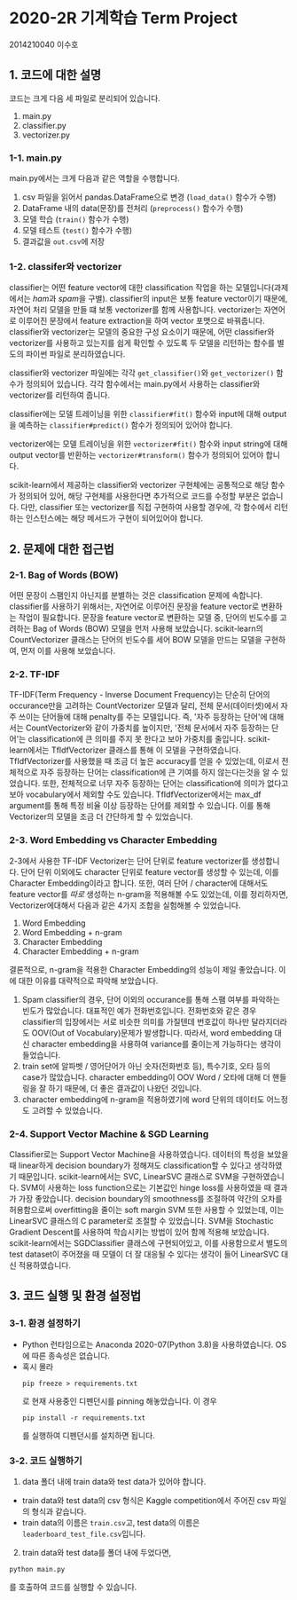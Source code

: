 
# 2020-2R 기계학습 Term Project

2014210040 이수호

## 1. 코드에 대한 설명

코드는 크게 다음 세 파일로 분리되어 있습니다.

1. main.py
2. classifier.py
3. vectorizer.py

### 1-1. main.py

main.py에서는 크게 다음과 같은 역할을 수행합니다.

1. csv 파일을 읽어서 pandas.DataFrame으로 변경 (`load_data()` 함수가 수행)
2. DataFrame 내의 data(문장)를 전처리 (`preprocess()` 함수가 수행)
3. 모델 학습 (`train()` 함수가 수행)
4. 모델 테스트 (`test()` 함수가 수행)
5. 결과값을 `out.csv`에 저장

### 1-2. classifer와 vectorizer

classifier는 어떤 feature vector에 대한 classification 작업을 하는 모델입니다(과제에서는 *ham*과 *spam*을 구별). classifier의 input은 보통 feature vector이기 때문에, 자연어 처리 모델을 만들 떄 보통 vectorizer를 함께 사용합니다. vectorizer는 자연어로 이루어진 문장에서 feature extraction을 하여 vector 포맷으로 바꿔줍니다. classifier와 vectorizer는 모델의 중요한 구성 요소이기 때문에, 어떤 classifier와 vectorizer를 사용하고 있는지를 쉽게 확인할 수 있도록 두 모델을 리턴하는 함수를 별도의 파이썬 파일로 분리하였습니다.

classifier와 vectorizer 파일에는 각각 `get_classifier()`와 `get_vectorizer()` 함수가 정의되어 있습니다. 각각 함수에서는 main.py에서 사용하는 classifier와 vectorizer를 리턴하여 줍니다.

classifier에는 모델 트레이닝을 위한 `classifier#fit()` 함수와 input에 대해 output을 예측하는 `classifier#predict()` 함수가 정의되어 있어야 합니다.

vectorizer에는 모델 트레이닝을 위한 `vectorizer#fit()` 함수와 input string에 대해 output vector를 반환하는 `vectorizer#transform()` 함수가 정의되어 있어야 합니다.

scikit-learn에서 제공하는 classifier와 vectorizer 구현체에는 공통적으로 해당 함수가 정의되어 있어, 해당 구현체를 사용한다면 추가적으로 코드를 수정할 부분은 없습니다. 다만, classifier 또는 vectorizer를 직접 구현하여 사용할 경우에, 각 함수에서 리턴하는 인스턴스에는 해당 메서드가 구현이 되어있어야 합니다.



## 2. 문제에 대한 접근법

### 2-1. Bag of Words (BOW)

어떤 문장이 스팸인지 아닌지를 분별하는 것은 classification 문제에 속합니다. classifier를 사용하기 위해서는, 자연어로 이루어진 문장을 feature vector로 변환하는 작업이 필요합니다. 문장을 feature vector로 변환하는 모델 중, 단어의 빈도수를 고려하는 Bag of Words (BOW) 모델을 먼저 사용해 보았습니다. scikit-learn의 CountVectorizer 클래스는 단어의 빈도수를 세어 BOW 모델을 만드는 모델을 구현하여, 먼저 이를 사용해 보았습니다.

### 2-2. TF-IDF

TF-IDF(Term Frequency - Inverse Document Frequency)는 단순히 단어의 occurance만을 고려하는 CountVectorizer 모델과 달리, 전체 문서(데이터셋)에서 자주 쓰이는 단어들에 대해 penalty를 주는 모델입니다. 즉, '자주 등장하는 단어'에 대해서는 CountVectorizer와 같이 가중치를 높이지만, '전체 문서에서 자주 등장하는 단어'는 classification에 큰 의미를 주지 못 한다고 보아 가중치를 줄입니다. scikit-learn에서는 TfIdfVectorizer 클래스를 통해 이 모델을 구현하였습니다. TfIdfVectorizer를 사용했을 때 조금 더 높은 accuracy를 얻을 수 있었는데, 이로서 전체적으로 자주 등장하는 단어는 classification에 큰 기여를 하지 않는다는것을 알 수 있었습니다.
또한, 전체적으로 너무 자주 등장하는 단어는 classification에 의미가 없다고 보아 vocabulary에서 제외할 수도 있습니다. TfIdfVectorizer에서는 max_df argument를 통해 특정 비율 이상 등장하는 단어를 제외할 수 있습니다. 이를 통해 Vectorizer의 모델을 조금 더 간단하게 할 수 있었습니다.

### 2-3. Word Embedding vs Character Embedding

2-3에서 사용한 TF-IDF Vectorizer는 단어 단위로 feature vectorizer를 생성합니다. 단어 단위 이외에도 character 단위로 feature vector를 생성할 수 있는데, 이를 Character Embedding이라고 합니다. 또한, 여러 단어 / character에 대해서도 feature vector를 *따로* 생성하는 n-gram을 적용해볼 수도 있었는데, 이를 정리하자면, Vectorizer에대해서 다음과 같은 4가지 조합을 실험해볼 수 있었습니다.

1. Word Embedding
2. Word Embedding + n-gram
3. Character Embedding
4. Character Embedding + n-gram

결론적으로, n-gram을 적용한 Character Embedding의 성능이 제일 좋았습니다. 이에 대한 이유를 대략적으로 파악해 보았습니다.

1. Spam classifier의 경우, 단어 이외의 occurance를 통해 스팸 여부를 파악하는 빈도가 많았습니다. 대표적인 예가 전화번호입니다. 전화번호와 같은 경우 classifier의 입장에서는 서로 비슷한 의미를 가질텐데 번호값이 하나만 달라지더라도 OOV(Out of Vocabulary)문제가 발생합니다. 따라서, word embedding 대신 character embedding을 사용하여 variance를 줄이는게 가능하다는 생각이 들었습니다.
2. train set에 알파벳 / 영어단어가 아닌 숫자(전화번호 등), 특수기호, 오타 등의 case가 많았습니다. character embedding이 OOV Word / 오타에 대해 더 핸들링을 잘 하기 때문에, 더 좋은 결과값이 나왔던 것입니다.
3. character embedding에 n-gram을 적용하였기에 word 단위의 데이터도 어느정도 고려할 수 있었습니다.


### 2-4. Support Vector Machine & SGD Learning

Classifier로는 Support Vector Machine을 사용하였습니다. 데이터의 특성을 보았을 때 linear하게 decision boundary가 정해져도 classification할 수 있다고 생각하였기 때문입니다. scikit-learn에서는 SVC, LinearSVC 클래스로 SVM을 구현하였습니다. SVM이 사용하는 loss function으로는 기본값인 hinge loss를 사용하였을 때 결과가 가장 좋았습니다. decision boundary의 smoothness를 조절하여 약간의 오차를 허용함으로써 overfitting을 줄이는 soft margin SVM 또한 사용할 수 있었는데, 이는 LinearSVC 클래스의 C parameter로 조절할 수 있었습니다.
SVM을 Stochastic Gradient Descent를 사용하여 학습시키는 방법이 있어 함께 적용해 보았습니다. scikit-learn에서는 SGDClassifier 클래스에 구현되어있고, 이를 사용함으로서 별도의 test dataset이 주어졌을 때 모델이 더 잘 대응될 수 있다는 생각이 들어 LinearSVC 대신 적용하였습니다.


## 3. 코드 실행 및 환경 설정법

### 3-1. 환경 설정하기

- Python 런타임으로는 Anaconda 2020-07(Python 3.8)을 사용하였습니다. OS에 따른 종속성은 없습니다.
- 혹시 몰라
  ```shell
  pip freeze > requirements.txt
  ```
  로 현재 사용중인 디펜던시를 pinning 해놓았습니다. 이 경우
  ```shell
  pip install -r requirements.txt
  ```
  를 실행하여 디펜던시를 설치하면 됩니다.

### 3-2. 코드 실행하기

1. data 폴더 내에 train data와 test data가 있어야 합니다.
  - train data와 test data의 csv 형식은 Kaggle competition에서 주어진 csv 파일의 형식과 같습니다.
  - train data의 이름은 `train.csv`고, test data의 이름은 `leaderboard_test_file.csv`입니다.

2. train data와 test data를 폴더 내에 두었다면,
  ```shell
  python main.py
  ```

  를 호출하여 코드를 실행할 수 있습니다.
